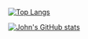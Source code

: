 [![Top Langs](https://github-readme-stats.vercel.app/api/top-langs/?username=jottenlips&hide=Jupyter%20Notebook,html,reason,svelte&layout=compact&langs_count=8)](https://github.com/jottenlips/github-readme-stats)

[![John's GitHub stats](https://github-readme-stats.vercel.app/api?username=jottenlips&count_private=true)](https://github.com/jottenlips/github-readme-stats)

